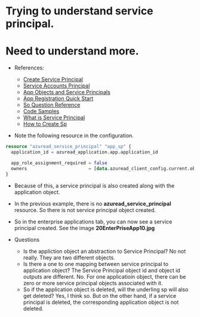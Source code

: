 # Trying to understand service principal.

# Need to understand more.

- References:
  - [Create Service Principal](https://learn.microsoft.com/en-us/powershell/azure/create-azure-service-principal-azureps?view=azps-8.3.0)
  - [Service Accounts Principal](https://learn.microsoft.com/en-us/azure/active-directory/fundamentals/service-accounts-principal)
  - [App Objects and Service Principals](https://learn.microsoft.com/en-us/azure/active-directory/develop/app-objects-and-service-principals)
  - [App Registration Quick Start](https://learn.microsoft.com/en-us/azure/active-directory/develop/quickstart-register-app)
  - [So Question Reference](https://stackoverflow.com/questions/71067014/error-while-trying-to-do-app-registration-using-terraform-azure-ad-provider-2-0)
  - [Code Samples](https://learn.microsoft.com/en-us/azure/active-directory/develop/sample-v2-code)
  - [What is Service Principal](https://stackoverflow.com/q/48096342/1977871)
  - [How to Create Sp](https://www.sanganakauthority.com/2019/04/how-to-create-service-principal-or-app.html)


- Note the following resource in the configuration. 

```tf
resource "azuread_service_principal" "app_sp" {
  application_id = azuread_application.app.application_id

  app_role_assignment_required = false
  owners                       = [data.azuread_client_config.current.object_id]
}
```

- Because of this, a service principal is also created along with the application object. 

- In the previous example, there is no **azuread_service_principal** resource. So there is not service principal object created. 
  
- So in the enterprise applications tab, you can now see a service principal created. See the image **20EnterPriseApp10.jpg**

- Questions
  - Is the appliction object an abstraction to Service Principal? No not really. They are two different objects.
  - Is there a one to one mapping between service principal to application object? The Service Principal object id and object id outputs are different. No. For one applicatioin object, there can be zero or more service principal objects associated with it. 
  - So if the application object is deleted, will the underling sp will also get deleted? Yes, I think so. But on the other hand, if a service principal is deleted, the corresponding application object is not deleted.